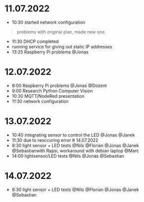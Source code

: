 # 11.07.2022
* 10:30 started network configuration
> problems with original plan, made new one
* 11:30 DHCP completed
* running service for giving out static IP addresses
* 13:25 Raspberry Pi problems @Jonas

# 12.07.2022
* 8:00 Raspberry Pi problems @Jonas @Dozent
* 9:00 Research Python Computer Vision
* 10:30 MQTT/NodeRed presentation
* 11:30 network configuration

# 13.07.2022
* 10:40 integrating sensor to control the LED @Jonas @Janek
* 11:30 due to reoccuring error # 14.07.2022
* 8:30 light sensor + LED tests @Nils @Florian @Jonas @Janek @Sebastianwith Rapsi, workaround with debian laptop @Marc
* 14:00 lightsensor/LED tests @Nils @Jonas @Sebastian

# 14.07.2022
* 8:30 light sensor + LED tests @Nils @Florian @Jonas @Janek @Sebastian